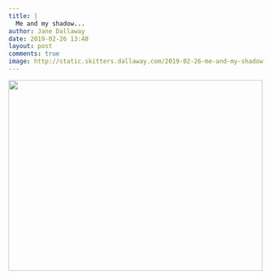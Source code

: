 ```yaml
---
title: |
  Me and my shadow...
author: Jane Dallaway
date: 2019-02-26 13:48
layout: post
comments: true
image: http://static.skitters.dallaway.com/2019-02-26-me-and-my-shadow-thumb-1-IMG-1228.JPG
---
```


<div>
        <a href="http://static.skitters.dallaway.com/2019-02-26-me-and-my-shadow-fullsize-1-IMG-1228.JPG">
          <img src="http://static.skitters.dallaway.com/2019-02-26-me-and-my-shadow-thumb-1-IMG-1228.JPG" width="500" height="375"/>
        </a>
      </div>


  
      